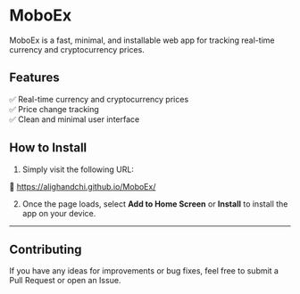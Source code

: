 # MoboEx

MoboEx is a fast, minimal, and installable web app for tracking real-time currency and cryptocurrency prices.

## Features

✅ Real-time currency and cryptocurrency prices  
✅ Price change tracking  
✅ Clean and minimal user interface

## How to Install

1. Simply visit the following URL:

🔗 https://alighandchi.github.io/MoboEx/

2. Once the page loads, select **Add to Home Screen** or **Install** to install the app on your device.

---
## Contributing

If you have any ideas for improvements or bug fixes, feel free to submit a Pull Request or open an Issue.


